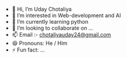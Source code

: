 - 👋 Hi, I’m Uday Chotaliya
- 👀 I’m interested in Web-development and AI 
- 🌱 I’m currently learning python
- 💞️ I’m looking to collaborate on ...
- 📫 Email :- chotaliyauday24@gmail.com
- 😄 Pronouns: He / Him
- ⚡ Fun fact: ...

<!---
Uday-24/Uday-24 is a ✨ special ✨ repository because its `README.md` (this file) appears on your GitHub profile.
You can click the Preview link to take a look at your changes.
--->

